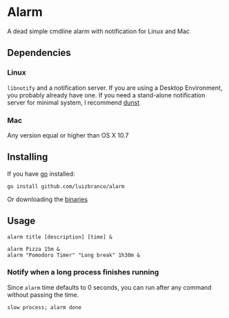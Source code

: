 # Alarm

A dead simple cmdline alarm with notification for Linux and Mac

## Dependencies

### Linux

`libnotify` and a notification server. If you are using a Desktop Environment,
you probably already have one. If you need a stand-alone notification server for
minimal system, I recommend [dunst](https://github.com/knopwob/dunst)

### Mac

Any version equal or higher than OS X 10.7

## Installing

If you have [go](http://golang.org) installed:

``` shell
go install github.com/luizbranco/alarm
```

Or downloading the [binaries](http://github.com/luizbranco/alarm/releases)

## Usage

``` shell
alarm title [description] [time] &

alarm Pizza 15m &
alarm "Pomodoro Timer" "Long break" 1h30m &
```

### Notify when a long process finishes running

Since `alarm` time defaults to 0 seconds, you can run after any command without
passing the time.

``` shell
slow process; alarm done
```
